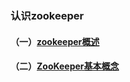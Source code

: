 ### 认识zookeeper  
#### （一）[zookeeper概述](./docs/zookeeper概述.md)  
#### （二）[ZooKeeper基本概念](./docs/ZooKeeper基本概念.md)  





